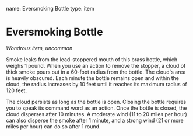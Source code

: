 name: Eversmoking Bottle type: item

# Eversmoking Bottle
_Wondrous item, uncommon_

Smoke leaks from the lead-stoppered mouth of this brass bottle, which weighs 1 pound. When you use an action to remove the stopper, a cloud of thick smoke pours out in a 60-foot radius from the bottle. The cloud's area is heavily obscured. Each minute the bottle remains open and within the cloud, the radius increases by 10 feet until it reaches its maximum radius of 120 feet.

The cloud persists as long as the bottle is open. Closing the bottle requires you to speak its command word as an action. Once the bottle is closed, the cloud disperses after 10 minutes. A moderate wind (11 to 20 miles per hour) can also disperse the smoke after 1 minute, and a strong wind (21 or more miles per hour) can do so after 1 round. 
